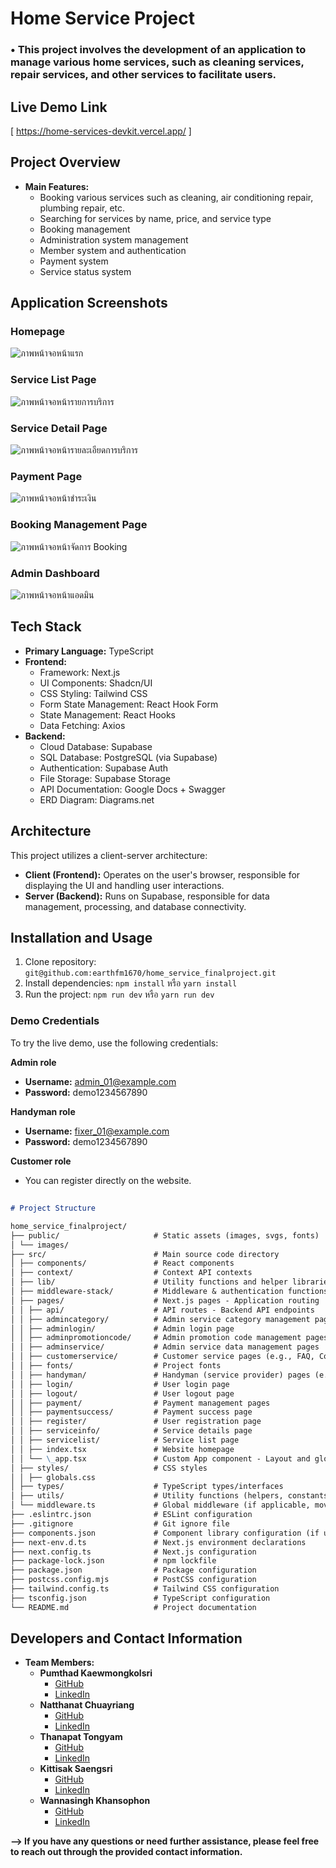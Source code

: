 # Home Service Project

### • **This project involves the development of an application to manage various home services, such as cleaning services, repair services, and other services to facilitate users.**

## Live Demo Link

[ https://home-services-devkit.vercel.app/ ]

## Project Overview

- **Main Features:**
  - Booking various services such as cleaning, air conditioning repair, plumbing repair, etc.
  - Searching for services by name, price, and service type
  - Booking management
  - Administration system management
  - Member system and authentication
  - Payment system
  - Service status system

## Application Screenshots

### Homepage

![ภาพหน้าจอหน้าแรก](public/image/Home_page.png)

### Service List Page

![ภาพหน้าจอหน้ารายการบริการ](public/image/Servicelist_page.png)

### Service Detail Page

![ภาพหน้าจอหน้ารายละเอียดการบริการ](public/image/Servicedetail_page.png)

### Payment Page

![ภาพหน้าจอหน้าชำระเงิน](public/image/Payment_page.png)

### Booking Management Page

![ภาพหน้าจอหน้าจัดการ Booking](public/image/Handyman_page.png)

### Admin Dashboard

![ภาพหน้าจอหน้าแอดมิน](public/image/Admin_page.png)

## Tech Stack

- **Primary Language:** TypeScript
- **Frontend:**
  - Framework: Next.js
  - UI Components: Shadcn/UI
  - CSS Styling: Tailwind CSS
  - Form State Management: React Hook Form
  - State Management: React Hooks
  - Data Fetching: Axios
- **Backend:**
  - Cloud Database: Supabase
  - SQL Database: PostgreSQL (via Supabase)
  - Authentication: Supabase Auth
  - File Storage: Supabase Storage
  - API Documentation: Google Docs + Swagger
  - ERD Diagram: Diagrams.net

## Architecture

This project utilizes a client-server architecture:

- **Client (Frontend):** Operates on the user's browser, responsible for displaying the UI and handling user interactions.
- **Server (Backend):** Runs on Supabase, responsible for data management, processing, and database connectivity.

## Installation and Usage

1.  Clone repository: `git@github.com:earthfm1670/home_service_finalproject.git`
2.  Install dependencies: `npm install` หรือ `yarn install`
3.  Run the project: `npm run dev` หรือ `yarn run dev`

### Demo Credentials

To try the live demo, use the following credentials:

**Admin role**

- **Username:** admin_01@example.com
- **Password:** demo1234567890

**Handyman role**

- **Username:** fixer_01@example.com
- **Password:** demo1234567890

**Customer role**

- You can register directly on the website.

##

```markdown
# Project Structure

home_service_finalproject/
├── public/                     # Static assets (images, svgs, fonts)
│ └── images/
├── src/                        # Main source code directory
│ ├── components/               # React components
│ ├── context/                  # Context API contexts
│ ├── lib/                      # Utility functions and helper libraries
│ ├── middleware-stack/         # Middleware & authentication functions
│ ├── pages/                    # Next.js pages - Application routing
│ │ ├── api/                    # API routes - Backend API endpoints
│ │ ├── admincategory/          # Admin service category management pages
│ │ ├── adminlogin/             # Admin login page
│ │ ├── adminpromotioncode/     # Admin promotion code management pages
│ │ ├── adminservice/           # Admin service data management pages
│ │ ├── customerservice/        # Customer service pages (e.g., FAQ, Contact Us)
│ │ ├── fonts/                  # Project fonts
│ │ ├── handyman/               # Handyman (service provider) pages (e.g., profile, reports)
│ │ ├── login/                  # User login page
│ │ ├── logout/                 # User logout page
│ │ ├── payment/                # Payment management pages
│ │ ├── paymentsuccess/         # Payment success page
│ │ ├── register/               # User registration page
│ │ ├── serviceinfo/            # Service details page
│ │ ├── servicelist/            # Service list page
│ │ ├── index.tsx               # Website homepage
│ │ └── \_app.tsx               # Custom App component - Layout and global styles
│ ├── styles/                   # CSS styles
│ │ ├── globals.css
│ ├── types/                    # TypeScript types/interfaces
│ ├── utils/                    # Utility functions (helpers, constants)
│ └── middleware.ts             # Global middleware (if applicable, moved to src)
├── .eslintrc.json              # ESLint configuration
├── .gitignore                  # Git ignore file
├── components.json             # Component library configuration (if used)
├── next-env.d.ts               # Next.js environment declarations
├── next.config.ts              # Next.js configuration
├── package-lock.json           # npm lockfile
├── package.json                # Package configuration
├── postcss.config.mjs          # PostCSS configuration
├── tailwind.config.ts          # Tailwind CSS configuration
├── tsconfig.json               # TypeScript configuration
└── README.md                   # Project documentation
```

## Developers and Contact Information

- **Team Members:**
  - **Pumthad Kaewmongkolsri**
    - [GitHub](https://github.com/earthfm1670)
    - [LinkedIn](https://www.linkedin.com/in/pumthadk/)
  - **Natthanat Chuayriang**
    - [GitHub](https://github.com/PotterWinter)
    - [LinkedIn](https://www.linkedin.com/in/korn-natthanat/)
  - **Thanapat Tongyam**
    - [GitHub](https://github.com/Thanapat1502)
    - [LinkedIn](https://www.linkedin.com/in/thanapat-tongyam-a75121336/)
  - **Kittisak Saengsri**
    - [GitHub](https://github.com/Thekit789)
    - [LinkedIn](https://www.linkedin.com/in/kittisak-saengsri/)
  - **Wannasingh Khansophon**
    - [GitHub](https://github.com/Wannasingh)
    - [LinkedIn](https://www.linkedin.com/in/wannasingh/)

**--> If you have any questions or need further assistance, please feel free to reach out through the provided contact information.**
